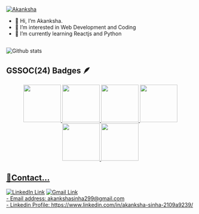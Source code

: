 <a href="https://git.io/typing-svg"><img src="https://readme-typing-svg.demolab.com?font=Noto+Sans&size=25&pause=1000&color=F7F5E7&background=0B223BF6&center=true&multiline=true&random=false&width=435&lines=Akanksha+Sinha%F0%9F%AA%84" alt="Akanksha" /></a>
- 👋 Hi, I’m Akanksha.
- 👀 I’m interested in Web Development and Coding
- 🌱 I’m currently learning Reactjs and Python
##
  ![Github stats](https://github-readme-stats.vercel.app/api?username=Akanksha12-i)
## GSSOC(24) Badges 🪶
<div style='display:flex; align-items:center; gap: 10px;' align='center'><a href="https://badgr.com/public/assertions/yeIK76L3TGy20H1uNQi4tQ?identity__email=akankshasinha299@gmail.com">
<img src="https://raw.githubusercontent.com/GSSoC24/Postman-Challenge/main/docs/assets/Postman%20White.png" width="100px" height="100px" />
 <img src="https://raw.githubusercontent.com/GSSoC24/Postman-Challenge/main/docs/assets/1.png" width="100px" height="100px" />
  <img src="https://raw.githubusercontent.com/GSSoC24/Postman-Challenge/main/docs/assets/2.png" width="100px" height="100px" />
  <img src="https://raw.githubusercontent.com/GSSoC24/Postman-Challenge/main/docs/assets/3.png" width="100px" height="100px" />
  <img src="https://raw.githubusercontent.com/GSSoC24/Postman-Challenge/main/docs/assets/4.png" width="100px" height="100px" />
  <img src="https://raw.githubusercontent.com/GSSoC24/Postman-Challenge/main/docs/assets/5.png" width="100px" height="100px" />
</div>
 
## 📱Contact...
<div id="badges">
  <a href="https://www.linkedin.com/in/akanksha-sinha-2109a9239/"><img src="https://img.shields.io/badge/LinkedIn-blue?style=for-the-badge&logo=linkedin&logoColor=white" alt="LinkedIn Link"/></a>
  <a href="akankshasinha299@gmail.com"><img src="https://img.shields.io/badge/Gmail-red?style=for-the-badge&logo=youtube&logoColor=white" alt="Gmail Link"/>
  
</div>
- Email address: akankshasinha299@gmail.com<br>
- Linkedin Profile: https://www.linkedin.com/in/akanksha-sinha-2109a9239/

<!---
Akanksha12-i/Akanksha12-i is a ✨ special ✨ repository because its `README.md` (this file) appears on your GitHub profile.
You can click the Preview link to take a look at your changes.
--->
